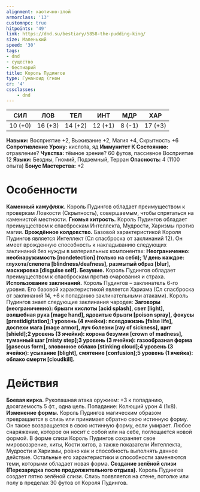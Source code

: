 ```yaml
---
alignment: хаотично-злой
armorclass: '13'
customnpc: true
hitpoints: '49'
link: https://dnd.su/bestiary/5858-the-pudding-king/
size: Маленький
speed: '30'
tags:
- dnd
- существо
- бестиарий
title: Король Пудингов
type: Гуманоид (гном
cr: '4'
cssclasses:
    - dnd
---
```



| СИЛ | ЛОВ | ТЕЛ | ИНТ | МДР | ХАР |
|---|---|---|---|---|---|
| 10 (+0) | 16 (+3) | 14 (+2) | 12 (+1) | 8 (-1) | 17 (+3) |
**Навыки:** Восприятие +2, Выживание +2, Магия +4, Скрытность +6
**Сопротивление Урону:** кислота, яд
**Иммунитет К Состоянию:** отравление?
**Чувства:** тёмное зрение? 60 футов, пассивное Восприятие 12
**Языки:** Бездны, Гномий, Подземный, Терран
**Опасность:** 4 (1100 опыта)
**Бонус Мастерства:** +2


# Особенности
**Каменный камуфляж.** Король Пудингов обладает преимуществом к проверкам Ловкости (Скрытность), совершаемым, чтобы спрятаться на каменистой местности.
**Гномья хитрость.** Король Пудингов обладает преимуществом к спасброскам Интеллекта, Мудрости, Харизмы против магии.
**Врождённое колдовство.** Базовой характеристикой Короля Пудингов является Интеллект (Сл спасброска от заклинаний 12). Он имеет врожденную способность к накладыванию следующих заклинаний без нужды в материальных компонентах:
**Неограниченно: необнаружимость [nondetection] (только на себя); 1/ день каждое: глухота/слепота [blindness/deafness], размытый образ [blur], маскировка [disguise self].** 
**Безумие.** Король Пудингов обладает преимуществом к спасброскам против очарования и страха.
**Использование заклинаний.** Король Пудингов – заклинатель 6-го уровня. Его базовой характеристикой является Харизма (Сл спасброска от заклинаний 14, +6 к попаданию заклинательными атаками). Король Пудингов знает следующие заклинания чародея:
**Заговоры (неограниченно): брызги кислоты [acid splash], свет [light], волшебная рука [mage hand], ядовитые брызги [poison spray], фокусы [prestidigitation];1 уровень (4 ячейки): псевдожизнь [false life], доспехи мага [mage armor], луч болезни [ray of sickness], щит [shield];2 уровень (3 ячейки): корона безумия [crown of madness], туманный шаг [misty step];3 уровень (3 ячейки): газообразная форма [gaseous form], зловонное облако [stinking cloud];4 уровень (3 ячейки): усыхание [blight], смятение [confusion];5 уровень (1 ячейка): облако смерти [cloudkill].** 


# Действия
**Боевая кирка.** Рукопашная атака оружием: +3 к попаданию, досягаемость 5 фт., одна цель. Попадание: Колющий урон 4 (1к8).
**Изменение формы.** Король Пудингов магическим образом превращается в слизь или принимает обратно свою истинную форму. Он также возвращается в свою истинную форму, если умирает. Любое снаряжение, которое он носит с собой или на себе, поглощается новой формой. В форме слизи Король Пудингов сохраняет свое мировоззрение, хиты, Кости хитов, а также показатели Интеллекта, Мудрости и Харизмы, ровно как и способность выполнять данное действие. Остальные его характеристики и способности заменяются теми, которыми обладает новая форма.
**Создание зелёной слизи (Перезарядка после продолжительного отдыха).** Король Пудингов создает пятно зелёной слизи. Слизь появляется на стене, потолке или полу в пределах 30 футов от Короля Пудингов.
